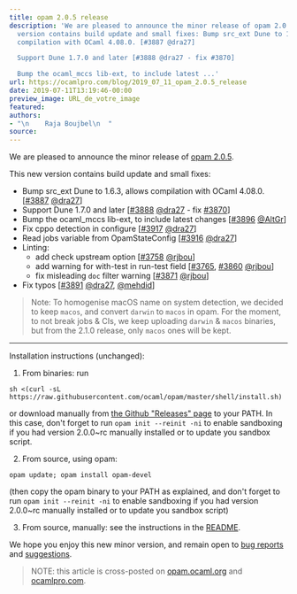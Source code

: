 ```yaml
---
title: opam 2.0.5 release
description: 'We are pleased to announce the minor release of opam 2.0.5. This new
  version contains build update and small fixes: Bump src_ext Dune to 1.6.3, allows
  compilation with OCaml 4.08.0. [#3887 @dra27]

  Support Dune 1.7.0 and later [#3888 @dra27 - fix #3870]

  Bump the ocaml_mccs lib-ext, to include latest ...'
url: https://ocamlpro.com/blog/2019_07_11_opam_2.0.5_release
date: 2019-07-11T13:19:46-00:00
preview_image: URL_de_votre_image
featured:
authors:
- "\n    Raja Boujbel\n  "
source:
---
```


<p>We are pleased to announce the minor release of <a href="https://github.com/ocaml/opam/releases/tag/2.0.5">opam 2.0.5</a>.</p>
<p>This new version contains build update and small fixes:</p>
<ul>
<li>Bump src_ext Dune to 1.6.3, allows compilation with OCaml 4.08.0. [<a href="https://github.com/ocaml/opam/pull/3887">#3887</a> <a href="https://github.com/dra27">@dra27</a>]
</li>
<li>Support Dune 1.7.0 and later [<a href="https://github.com/ocaml/opam/pull/3888">#3888</a> <a href="https://github.com/dra27">@dra27</a> - fix <a href="https://github.com/ocaml/opam/issues/3870">#3870</a>]
</li>
<li>Bump the ocaml_mccs lib-ext, to include latest changes [<a href="https://github.com/ocaml/opam/pull/3896">#3896</a> <a href="https://github.com/AltGr">@AltGr</a>]
</li>
<li>Fix cppo detection in configure [<a href="https://github.com/ocaml/opam/pull/3917">#3917</a> <a href="https://github.com/dra27">@dra27</a>]
</li>
<li>Read jobs variable from OpamStateConfig [<a href="https://github.com/ocaml/opam/pull/3916">#3916</a> <a href="https://github.com/dra27">@dra27</a>]
</li>
<li>Linting:
<ul>
<li>add check upstream option [<a href="https://github.com/ocaml/opam/pull/3758">#3758</a> <a href="https://github.com/rjbou">@rjbou</a>]
</li>
<li>add warning for with-test in run-test field [<a href="https://github.com/ocaml/opam/pull/3765">#3765</a>, <a href="https://github.com/ocaml/opam/pull/3860">#3860</a> <a href="https://github.com/rjbou">@rjbou</a>]
</li>
<li>fix misleading <code>doc</code> filter warning [<a href="https://github.com/ocaml/opam/pull/3871">#3871</a> <a href="https://github.com/rjbou">@rjbou</a>]
</li>
</ul>
</li>
<li>Fix typos [<a href="https://github.com/ocaml/opam/pull/3891">#3891</a> <a href="https://github.com/dra27">@dra27</a>, <a href="https://github.com/mehdid">@mehdid</a>]
</li>
</ul>
<blockquote>
<p>Note: To homogenise macOS name on system detection, we decided to keep <code>macos</code>, and convert <code>darwin</code> to <code>macos</code> in opam. For the moment, to not break jobs &amp; CIs, we keep uploading <code>darwin</code> &amp; <code>macos</code> binaries, but from the 2.1.0 release, only <code>macos</code> ones will be kept.</p>
</blockquote>
<hr/>
<p>Installation instructions (unchanged):</p>
<ol>
<li>From binaries: run
</li>
</ol>
<pre><code class="language-shell-session">sh &lt;(curl -sL https://raw.githubusercontent.com/ocaml/opam/master/shell/install.sh)
</code></pre>
<p>or download manually from <a href="https://github.com/ocaml/opam/releases/tag/2.0.5">the Github &quot;Releases&quot; page</a> to your PATH. In this case, don't forget to run <code>opam init --reinit -ni</code> to enable sandboxing if you had version 2.0.0~rc manually installed or to update you sandbox script.</p>
<ol start="2">
<li>From source, using opam:
</li>
</ol>
<pre><code class="language-shell-sesiion">opam update; opam install opam-devel
</code></pre>
<p>(then copy the opam binary to your PATH as explained, and don't forget to run <code>opam init --reinit -ni</code> to enable sandboxing if you had version 2.0.0~rc manually installed or to update you sandbox script)</p>
<ol start="3">
<li>From source, manually: see the instructions in the <a href="https://github.com/ocaml/opam/tree/2.0.5#compiling-this-repo">README</a>.
</li>
</ol>
<p>We hope you enjoy this new minor version, and remain open to <a href="https://github.com/ocaml/opam/issues">bug reports</a> and <a href="https://github.com/ocaml/opam/issues">suggestions</a>.</p>
<blockquote>
<p>NOTE: this article is cross-posted on <a href="https://opam.ocaml.org/blog/">opam.ocaml.org</a> and <a href="https://ocamlpro.com/blog">ocamlpro.com</a>.</p>
</blockquote>

